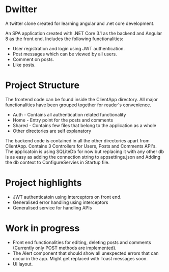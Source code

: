 # Dwitter
A twitter clone created for learning angular and .net core development.

An SPA application created with .NET Core 3.1 as the backend and Angular 8 as the front end. Includes the following functionalities:
* User registration and login using JWT authentication.
* Post messages which can be viewed by all users.
* Comment on posts.
* Like posts.

# Project Structure
The frontend code can be found inside the ClientApp directory. All major functionalities have been grouped together for reader's convenience.
* Auth - Contains all authentication related functionality
* Home - Entry point for the posts and comments
* Shared - Contains few files that belong to the application as a whole
* Other directories are self explanatory

The backend code is contained in all the other directories apart from ClientApp. Contains 3 Controllers for Users, Posts and Comments API's. The applicatoin is using SQLiteDb for now but replacing it with any other db is as easy as adding the connection string to appsettings.json and Adding the db context to ConfigureServies in Startup file.

# Project highlights
* JWT authenticatoin using interceptors on front end.
* Generalised error handling using interceptors
* Generalised service for handling APIs

# Work in progress
* Front end functionalities for editing, deleting posts and comments (Currently only POST methods are implemented).
* The Alert component that should show all unexpected errors that can occur in the app. Might get replaced with Toast messages soon.
* UI layout.
